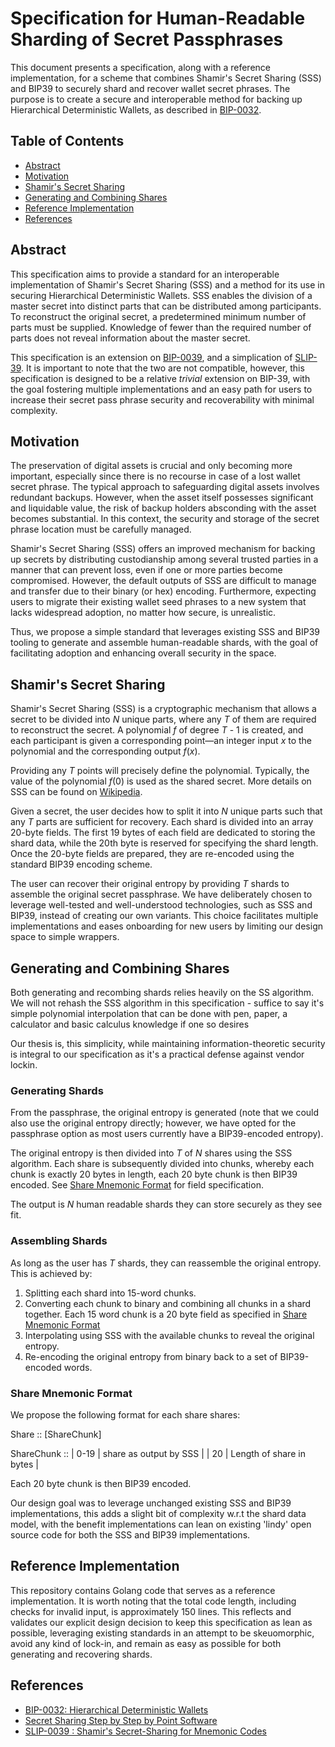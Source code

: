 # Specification for Human-Readable Sharding of Secret Passphrases

This document presents a specification, along with a reference implementation, for a scheme that combines Shamir's Secret Sharing (SSS) and BIP39 to securely shard and recover wallet secret phrases. The purpose is to create a secure and interoperable method for backing up Hierarchical Deterministic Wallets, as described in [BIP-0032](https://github.com/bitcoin/bips/blob/master/bip-0032.mediawiki).

## Table of Contents

* [Abstract](#abstract)
* [Motivation](#motivation)
* [Shamir's Secret Sharing](#shamirs-secret-sharing)
* [Generating and Combining Shares](#generating-and-combining-shares)
* [Reference Implementation](#reference-implementation)
* [References](#references)

## Abstract

This specification aims to provide a standard for an interoperable implementation of Shamir's Secret Sharing (SSS) and a method for its use in securing Hierarchical Deterministic Wallets. SSS enables the division of a master secret into distinct parts that can be distributed among participants. To reconstruct the original secret, a predetermined minimum number of parts must be supplied. Knowledge of fewer than the required number of parts does not reveal information about the master secret.

This specification is an extension on [BIP-0039](https://github.com/bitcoin/bips/blob/master/bip-0039.mediawiki), and a simplication of [SLIP-39](https://github.com/satoshilabs/slips/edit/master/slip-0039.md).  It is important to note that the two are not compatible, however, this specification is designed to be a relative *trivial* extension on BIP-39, 
with the goal fostering multiple implementations and an easy path for users
to increase their secret pass phrase security and recoverability with minimal complexity.

## Motivation

The preservation of digital assets is crucial and only becoming more important, especially since there is no recourse in case of a lost wallet secret phrase. The typical approach to safeguarding digital assets involves redundant backups. However, when the asset itself possesses significant and liquidable value, the risk of backup holders absconding with the asset becomes substantial. In this context, the security and storage of the secret phrase location must be carefully managed.

Shamir's Secret Sharing (SSS) offers an improved mechanism for backing up secrets by distributing custodianship among several trusted parties in a manner that can prevent loss, even if one or more parties become compromised. However, the default outputs of SSS are difficult to manage and transfer due to their binary (or hex) encoding. Furthermore, expecting users to migrate their existing wallet seed phrases to a new system that lacks widespread adoption, no matter how secure, is unrealistic.

Thus, we propose a simple standard that leverages existing SSS and BIP39 tooling to generate and assemble human-readable shards, with the goal of facilitating adoption and enhancing overall security in the space.

## Shamir's Secret Sharing

Shamir's Secret Sharing (SSS) is a cryptographic mechanism that allows a secret to be divided into *N* unique parts, where any *T* of them are required to reconstruct the secret. A polynomial *f* of degree *T* - 1 is created, and each participant is given a corresponding point—an integer input *x* to the polynomial and the corresponding output *f*(*x*).

Providing any *T* points will precisely define the polynomial. Typically, the value of the polynomial *f*(0) is used as the shared secret. More details on SSS can be found on [Wikipedia](https://en.wikipedia.org/wiki/Shamir%27s_Secret_Sharing).

Given a secret, the user decides how to split it into *N* unique parts such that any *T* parts are sufficient for recovery. Each shard is divided into an array 20-byte fields. The first 19 bytes of each field are dedicated to storing the shard data, while the 20th byte is reserved for specifying the shard length. Once the 20-byte fields are prepared, they are re-encoded using the standard BIP39 encoding scheme.

The user can recover their original entropy by providing *T* shards to assemble the original secret passphrase. We have deliberately chosen to leverage well-tested and well-understood technologies, such as SSS and BIP39, instead of creating our own variants. This choice facilitates multiple implementations and eases onboarding for new users by limiting our design space to simple wrappers.


## Generating and Combining Shares

Both generating and recombing shards relies heavily on the SS algorithm.  We will not rehash the SSS algorithm in this specification - suffice to say it's simple polynomial interpolation that can be done with pen, paper, a calculator and basic calculus knowledge if one so desires

Our thesis is, this simplicity, while maintaining information-theoretic security is integral to our specification as it's a practical defense against vendor lockin.

### Generating Shards

From the passphrase, the original entropy is generated (note that we could also use the original entropy directly; however, we have opted for the passphrase option as most users currently have a BIP39-encoded entropy).

The original entropy is then divided into *T* of *N* shares using the SSS algorithm. Each share is subsequently divided into chunks, whereby each chunk
is exactly 20 bytes in length, each 20 byte chunk is then BIP39 encoded. See [Share Mnemonic Format](share-mnemonic-format) for field specification.

The output is *N* human readable shards they can store
securely as they see fit.

### Assembling Shards

As long as the user has *T* shards, they can reassemble the original entropy. This is achieved by:

1. Splitting each shard into 15-word chunks.
2. Converting each chunk to binary and combining all chunks in a shard together. Each 15 word chunk is a 20 byte field as specified in [Share Mnemonic Format](share-mnemonic-format)
3. Interpolating using SSS with the available chunks to reveal the original entropy.
4. Re-encoding the original entropy from binary back to a set of BIP39-encoded words.

### Share Mnemonic Format

We propose the following format for each share shares:

Share :: [ShareChunk]

ShareChunk ::
    | 0-19 | share as output by SSS |
    | 20   | Length of share in bytes |

Each 20 byte chunk is then BIP39
encoded.

Our design goal was to leverage unchanged existing SSS and BIP39 implementations, this
adds a slight bit of complexity
w.r.t the shard data model, with
the benefit implementations
can lean on existing 'lindy'
open source code for both the
SSS and BIP39 implementations.


## Reference Implementation

This repository contains Golang code that serves as a reference implementation. It is worth noting that the total code length, including checks for invalid input, is approximately 150 lines. This reflects and validates our explicit design decision to keep this specification as lean as possible, leveraging existing standards in an attempt to be skeuomorphic, avoid any kind of lock-in, and remain as easy as possible for both generating and recovering shards.

## References

* [BIP-0032: Hierarchical Deterministic Wallets](https://github.com/bitcoin/bips/blob/master/bip-0032.mediawiki)
* [Secret Sharing Step by Step by Point Software](http://www.pointsoftware.ch/en/secret-sharing-step-by-step/)
* [SLIP-0039 : Shamir's Secret-Sharing for Mnemonic Codes](https://github.com/satoshilabs/slips/edit/master/slip-0039.md)